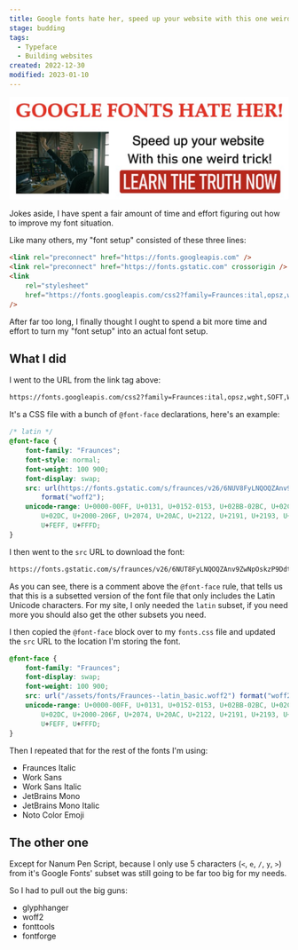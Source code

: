 ```yaml
---
title: Google fonts hate her, speed up your website with this one weird trick!
stage: budding
tags:
  - Typeface
  - Building websites
created: 2022-12-30
modified: 2023-01-10
---
```


![Parody of an old school clickbait web ad with the text “GOOGLE FONTS HATE HER! Speed up your website With this one weird trick! LEARN THE TRUTH NOW”](./src/assets/img/one-weird-trick.png)

Jokes aside, I have spent a fair amount of time and effort figuring out how to improve my font situation.

Like many others, my "font setup" consisted of these three lines:

```html
<link rel="preconnect" href="https://fonts.googleapis.com" />
<link rel="preconnect" href="https://fonts.gstatic.com" crossorigin />
<link
	rel="stylesheet"
	href="https://fonts.googleapis.com/css2?family=Fraunces:ital,opsz,wght,SOFT,WONK@0,9..144,100..900,0..100,0;0,9..144,100..900,0..100,1;1,9..144,100..900,0..100,0;1,9..144,100..900,0..100,1&family=Nanum+Pen+Script&family=Noto+Color+Emoji&family=Work+Sans:ital,wght@0,100..900;1,100..900&display=swap"
/>
```

After far too long, I finally thought I ought to spend a bit more time and effort to turn my "font setup" into an actual font setup.

## What I did

I went to the URL from the link tag above:

```txt
https://fonts.googleapis.com/css2?family=Fraunces:ital,opsz,wght,SOFT,WONK@0,9..144,100..900,0..100,0;0,9..144,100..900,0..100,1;1,9..144,100..900,0..100,0;1,9..144,100..900,0..100,1&family=Nanum+Pen+Script&family=Noto+Color+Emoji&family=Work+Sans:ital,wght@0,100..900;1,100..900&display=swap
```

It's a CSS file with a bunch of `@font-face` declarations, here's an example:

```css
/* latin */
@font-face {
	font-family: "Fraunces";
	font-style: normal;
	font-weight: 100 900;
	font-display: swap;
	src: url(https://fonts.gstatic.com/s/fraunces/v26/6NUV8FyLNQOQZAnv9ZwIlOkuy91B.woff2)
		format("woff2");
	unicode-range: U+0000-00FF, U+0131, U+0152-0153, U+02BB-02BC, U+02C6, U+02DA,
		U+02DC, U+2000-206F, U+2074, U+20AC, U+2122, U+2191, U+2193, U+2212, U+2215,
		U+FEFF, U+FFFD;
}
```

I then went to the `src` URL to download the font:

```txt
https://fonts.gstatic.com/s/fraunces/v26/6NUT8FyLNQOQZAnv9ZwNpOskzP9Ddt0.woff2
```

As you can see, there is a comment above the `@font-face` rule, that tells us that this is a subsetted version of the font file that only includes the Latin Unicode characters. For my site, I only needed the `latin` subset, if you need more you should also get the other subsets you need.

I then copied the `@font-face` block over to my `fonts.css` file and updated the `src` URL to the location I'm storing the font.

```css
@font-face {
	font-family: "Fraunces";
	font-display: swap;
	font-weight: 100 900;
	src: url("/assets/fonts/Fraunces--latin_basic.woff2") format("woff2");
	unicode-range: U+0000-00FF, U+0131, U+0152-0153, U+02BB-02BC, U+02C6, U+02DA,
		U+02DC, U+2000-206F, U+2074, U+20AC, U+2122, U+2191, U+2193, U+2212, U+2215,
		U+FEFF, U+FFFD;
}
```

Then I repeated that for the rest of the fonts I'm using:

- Fraunces Italic
- Work Sans
- Work Sans Italic
- JetBrains Mono
- JetBrains Mono Italic
- Noto Color Emoji

## The other one

Except for Nanum Pen Script, because I only use 5 characters (`<`, `e`, `/`, `y`, `>`) from it's Google Fonts' subset was still going to be far too big for my needs.

So I had to pull out the big guns:

- glyphhanger
- woff2
- fonttools
- fontforge

~~~ callout **To be continued…**
~~~
